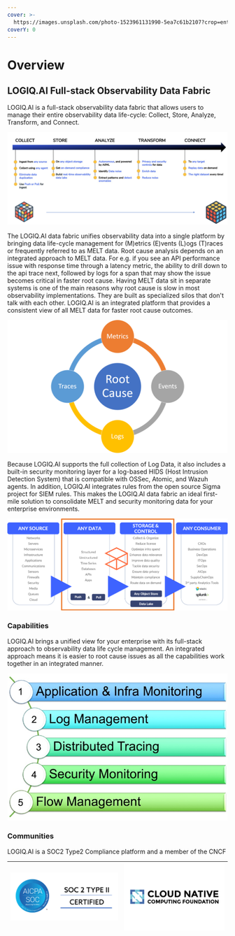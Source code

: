 ```yaml
---
cover: >-
  https://images.unsplash.com/photo-1523961131990-5ea7c61b2107?crop=entropy&cs=tinysrgb&fm=jpg&ixid=MnwxOTcwMjR8MHwxfHNlYXJjaHwzfHxkYXRhfGVufDB8fHx8MTY1NTQ0NTQwMQ&ixlib=rb-1.2.1&q=80
coverY: 0
---
```


# Overview

## LOGIQ.AI Full-stack Observability Data Fabric

LOGIQ.AI is a full-stack observability data fabric that allows users to manage their entire observability data life-cycle: Collect, Store, Analyze, Transform, and Connect.

![Observability data lifecycle](.gitbook/assets/Stages.png)

The LOGIQ.AI data fabric unifies observability data into a single platform by bringing data life-cycle management for (M)etrics (E)vents (L)ogs (T)races or frequently referred to as MELT data. Root cause analysis depends on an integrated approach to MELT data. For e.g. if you see an API performance issue with response time through a latency metric, the ability to drill down to the api trace next, followed by logs for a span that may show the issue becomes critical in faster root cause. Having MELT data sit in separate systems is one of the main reasons why root cause is slow in most observability implementations. They are built as specialized silos that don't talk with each other. LOGIQ.AI is an integrated platform that provides a consistent view of all MELT data for faster root cause outcomes.

![](.gitbook/assets/RCA.png)

Because LOGIQ.AI supports the full collection of Log Data, it also includes a built-in security monitoring layer for a log-based HIDS (Host Intrusion Detection System) that is compatible with OSSec, Atomic, and Wazuh agents. In addition, LOGIQ.AI integrates rules from the open source Sigma project for SIEM rules. This makes the LOGIQ.AI data fabric an ideal first-mile solution to consolidate MELT and security monitoring data for your enterprise environments.

![LOGIQ.AI Data Fabric](.gitbook/assets/LOGIQ-OVERVIEW.png)

### Capabilities

LOGIQ.AI brings a unified view for your enterprise with its full-stack approach to observability data life cycle management. An integrated approach means it is easier to root cause issues as all the capabilities work together in an integrated manner.

![](<.gitbook/assets/LOGIQ-ALL (1).png>)

### Communities

LOGIQ.AI is a SOC2 Type2 Compliance platform and a member of the CNCF

| ![](.gitbook/assets/SOC2.png) | ![](.gitbook/assets/cncf-featured.png) |
| ----------------------------- | -------------------------------------- |
